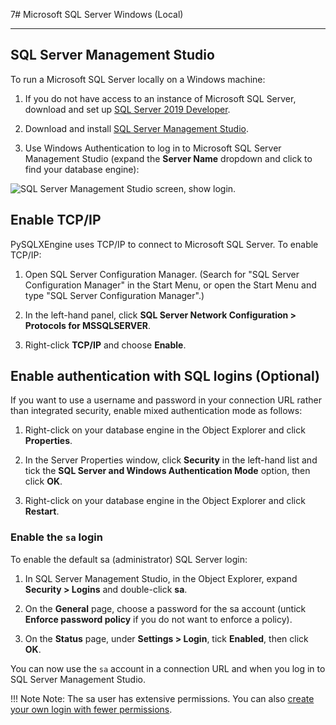 7# Microsoft SQL Server Windows (Local)

---

## **SQL Server Management Studio**

To run a Microsoft SQL Server locally on a Windows machine:

1. If you do not have access to an instance of Microsoft SQL Server, download and set up [SQL Server 2019 Developer](https://www.microsoft.com/en-us/sql-server/sql-server-downloads).

2. Download and install [SQL Server Management Studio](https://learn.microsoft.com/en-us/sql/ssms/download-sql-server-management-studio-ssms?view=sql-server-ver15).

3. Use Windows Authentication to log in to Microsoft SQL Server Management Studio (expand the **Server Name** dropdown and click **<Browse for more...>** to find your database engine):

<img src="./img/sqlserver_studio.png" alt="SQL Server Management Studio screen, show login.">


## **Enable TCP/IP**

PySQLXEngine uses TCP/IP to connect to Microsoft SQL Server. To enable TCP/IP:

1. Open SQL Server Configuration Manager. (Search for "SQL Server Configuration Manager" in the Start Menu, or open the Start Menu and type "SQL Server Configuration Manager".)

2. In the left-hand panel, click **SQL Server Network Configuration > Protocols for MSSQLSERVER**.

3. Right-click **TCP/IP** and choose **Enable**.


## **Enable authentication with SQL logins (Optional)**

If you want to use a username and password in your connection URL rather than integrated security, enable mixed authentication mode as follows:

1. Right-click on your database engine in the Object Explorer and click **Properties**.

2. In the Server Properties window, click **Security** in the left-hand list and tick the **SQL Server and Windows Authentication Mode** option, then click **OK**.

3. Right-click on your database engine in the Object Explorer and click **Restart**.


### **Enable the `sa` login**

To enable the default sa (administrator) SQL Server login:

1. In SQL Server Management Studio, in the Object Explorer, expand **Security > Logins** and double-click **sa**.

2. On the **General** page, choose a password for the sa account (untick **Enforce password policy** if you do not want to enforce a policy).

3. On the **Status** page, under **Settings > Login**, tick **Enabled**, then click **OK**.

You can now use the `sa` account in a connection URL and when you log in to SQL Server Management Studio.


!!! Note
    Note: The sa user has extensive permissions. You can also [create your own login with fewer permissions](https://learn.microsoft.com/en-us/sql/relational-databases/security/authentication-access/create-a-login?view=sql-server-ver15).
